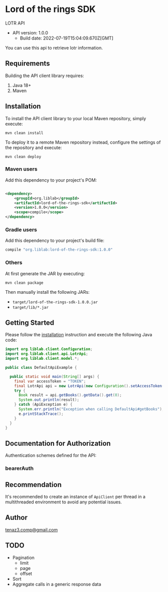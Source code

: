 # Lord of the rings SDK

LOTR API

- API version: 1.0.0
    - Build date: 2022-07-19T15:04:09.670Z[GMT]

You can use this api to retrieve lotr information.

## Requirements

Building the API client library requires:

1. Java 18+
2. Maven

## Installation

To install the API client library to your local Maven repository, simply execute:

```shell
mvn clean install
```

To deploy it to a remote Maven repository instead, configure the settings of the repository and execute:

```shell
mvn clean deploy
```

### Maven users

Add this dependency to your project's POM:

```xml

<dependency>
    <groupId>org.liblab</groupId>
    <artifactId>lord-of-the-rings-sdk</artifactId>
    <version>1.0.0</version>
    <scope>compile</scope>
</dependency>
```

### Gradle users

Add this dependency to your project's build file:

```groovy
compile "org.liblab:lord-of-the-rings-sdk:1.0.0"
```

### Others

At first generate the JAR by executing:

```shell
mvn clean package
```

Then manually install the following JARs:

* `target/lord-of-the-rings-sdk-1.0.0.jar`
* `target/lib/*.jar`

## Getting Started

Please follow the [installation](#installation) instruction and execute the following Java code:

```java
import org.liblab.client.Configuration;
import org.liblab.client.api.LotrApi;
import org.liblab.client.model.*;

public class DefaultApiExample {

  public static void main(String[] args) {
    final var accessToken = "TOKEN";
    final LotrApi api = new LotrApi(new Configuration().setAccessToken(accessToken));
    try {
      Book result = api.getBooks().getData().get(0);
      System.out.println(result);
    } catch (ApiException e) {
      System.err.println("Exception when calling DefaultApi#getBooks");
      e.printStackTrace();
    }
  }
}
```

## Documentation for Authorization

Authentication schemes defined for the API:

### bearerAuth

## Recommendation

It's recommended to create an instance of `ApiClient` per thread in a multithreaded environment to avoid any potential
issues.

## Author

tenaz3.comp@gmail.com


## TODO

* Pagination
  * limit 
  * page
  * offset
* Sort
* Aggregate calls in a generic response data